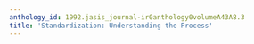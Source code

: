 ```yaml
---
anthology_id: 1992.jasis_journal-ir0anthology0volumeA43A8.3
title: 'Standardization: Understanding the Process'
---
```

